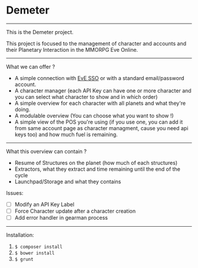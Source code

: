 # Demeter

---

This is the Demeter project.

This project is focused to the management of character and accounts and their Planetary Interaction in the MMORPG Eve Online.

---

What we can offer ?
- A simple connection with [EvE SSO](https://developers.eveonline.com/resource/single-sign-on) or with a standard email/password account.
- A character manager (each API Key can have one or more character and you can select what character to show and in which order)
- A simple overview for each character with all planets and what they're doing.
- A modulable overview (You can choose what you want to show !)
- A simple view of the POS you're using (if you use one, you can add it from same account page as character managment, cause you need api keys too) and how much fuel is remaining.

---

What this overview can contain ?
- Resume of Structures on the planet (how much of each structures)
- Extractors, what they extract and time remaining until the end of the cycle
- Launchpad/Storage and what they contains

Issues:
- [ ] Modify an API Key Label
- [ ] Force Character update after a character creation
- [ ] Add error handler in gearman process

---

Installation:
1. `$ composer install`
2. `$ bower install`
3. `$ grunt`

